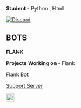 

**Student** - Python , Html

<a href="https://discord.com/users/517541745987289093">
<img src="https://discord.c99.nl/widget/theme-2/523137529373917186.png" alt="Discord"/>
</a>



## BOTS
**FLANK**


**Projects**
**Working on** - Flank

[Flank Bot](https://discord.com/api/oauth2/authorize?client_id=872295368963002380&permissions=8&scope=bot)


[Support Server](https://discord.gg/programmer)


<a href="https://discord.com/users/523137529373917186" target="_blank" >
    <img align ="left" alt="Discord" width="22px" src ="https://cdn.jsdelivr.net/npm/simple-icons@v3/icons/discord.svg" />
  </a>

![]()
